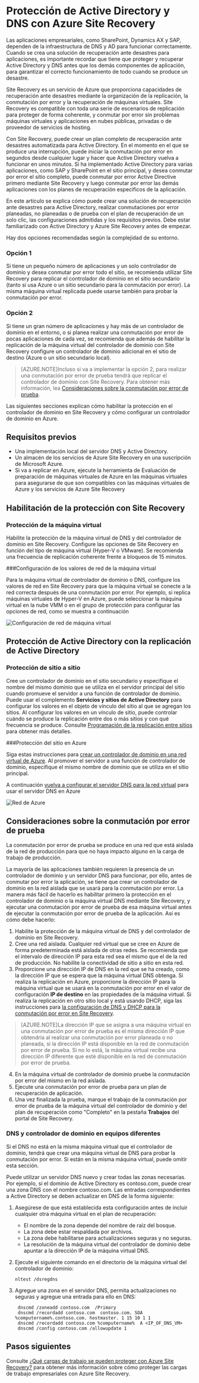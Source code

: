 <properties
	pageTitle="Protección de Active Directory y DNS con Azure Site Recovery | Microsoft Azure" 
	description="Este artículo describe cómo implementar una solución de recuperación ante desastres para Active Directory con Azure Site Recovery." 
	services="site-recovery" 
	documentationCenter="" 
	authors="prateek9us" 
	manager="abhiag" 
	editor=""/>

<tags 
	ms.service="site-recovery" 
	ms.devlang="na"
	ms.topic="article"
	ms.tgt_pltfrm="na"
	ms.workload="storage-backup-recovery" 
	ms.date="12/14/2015" 
	ms.author="pratshar"/>

# Protección de Active Directory y DNS con Azure Site Recovery

Las aplicaciones empresariales, como SharePoint, Dynamics AX y SAP, dependen de la infraestructura de DNS y AD para funcionar correctamente. Cuando se crea una solución de recuperación ante desastres para aplicaciones, es importante recordar que tiene que proteger y recuperar Active Directory y DNS antes que los demás componentes de aplicación, para garantizar el correcto funcionamiento de todo cuando se produce un desastre.

Site Recovery es un servicio de Azure que proporciona capacidades de recuperación ante desastres mediante la organización de la replicación, la conmutación por error y la recuperación de máquinas virtuales. Site Recovery es compatible con toda una serie de escenarios de replicación para proteger de forma coherente, y conmutar por error sin problemas máquinas virtuales y aplicaciones en nubes públicas, privadas o de proveedor de servicios de hosting.

Con Site Recovery, puede crear un plan completo de recuperación ante desastres automatizada para Active Directory. En el momento en el que se produce una interrupción, puede iniciar la conmutación por error en segundos desde cualquier lugar y hacer que Active Directory vuelva a funcionar en unos minutos. Si ha implementado Active Directory para varias aplicaciones, como SAP y SharePoint en el sitio principal, y desea conmutar por error el sitio completo, puede conmutar por error Active Directive primero mediante Site Recovery y luego conmutar por error las demás aplicaciones con los planes de recuperación específicos de la aplicación.

En este artículo se explica cómo puede crear una solución de recuperación ante desastres para Active Directory, realizar conmutaciones por error planeadas, no planeadas o de prueba con el plan de recuperación de un solo clic, las configuraciones admitidas y los requisitos previos. Debe estar familiarizado con Active Directory y Azure Site Recovery antes de empezar.

Hay dos opciones recomendadas según la complejidad de su entorno.

### Opción 1

Si tiene un pequeño número de aplicaciones y un solo controlador de dominio y desea conmutar por error todo el sitio, se recomienda utilizar Site Recovery para replicar el controlador de dominio en el sitio secundario (tanto si usa Azure o un sitio secundario para la conmutación por error). La misma máquina virtual replicada puede usarse también para probar la conmutación por error.

### Opción 2

Si tiene un gran número de aplicaciones y hay más de un controlador de dominio en el entorno, o si planea realizar una conmutación por error de pocas aplicaciones de cada vez, se recomienda que además de habilitar la replicación de la máquina virtual del controlador de dominio con Site Recovery configure un controlador de dominio adicional en el sitio de destino (Azure o un sitio secundario local).

>[AZURE.NOTE]Incluso si va a implementar la opción 2, para realizar una conmutación por error de prueba tendrá que replicar el controlador de dominio con Site Recovery. Para obtener más información, lea [Consideraciones sobre la conmutación por error de prueba](#considerations-for-test-failover).


Las siguientes secciones explican cómo habilitar la protección en el controlador de dominio en Site Recovery y cómo configurar un controlador de dominio en Azure.


## Requisitos previos

- Una implementación local del servidor DNS y Active Directory.
- Un almacén de los servicios de Azure Site Recovery en una suscripción de Microsoft Azure. 
- Si va a replicar en Azure, ejecute la herramienta de Evaluación de preparación de máquinas virtuales de Azure en las máquinas virtuales para asegurarse de que son compatibles con las máquinas virtuales de Azure y los servicios de Azure Site Recovery


## Habilitación de la protección con Site Recovery


### Protección de la máquina virtual

Habilite la protección de la máquina virtual de DNS y del controlador de dominio en Site Recovery. Configure las opciones de Site Recovery en función del tipo de máquina virtual (Hyper-V o VMware). Se recomienda una frecuencia de replicación coherente frente a bloqueos de 15 minutos.

###Configuración de los valores de red de la máquina virtual

Para la máquina virtual de controlador de dominio o DNS, configure los valores de red en Site Recovery para que la máquina virtual se conecte a la red correcta después de una conmutación por error. Por ejemplo, si replica máquinas virtuales de Hyper-V en Azure, puede seleccionar la máquina virtual en la nube VMM o en el grupo de protección para configurar las opciones de red, como se muestra a continuación

![Configuración de red de máquina virtual](./media/site-recovery-active-directory/VM-Network-Settings.png)

## Protección de Active Directory con la replicación de Active Directory 

### Protección de sitio a sitio

Cree un controlador de dominio en el sitio secundario y especifique el nombre del mismo dominio que se utiliza en el servidor principal del sitio cuando promueve el servidor a una función de controlador de dominio. Puede usar el complemento **Servicios y sitios de Active Directory** para configurar los valores en el objeto de vínculo del sitio al que se agregan los sitios. Al configurar los valores en un vínculo de sitio, puede controlar cuándo se produce la replicación entre dos o más sitios y con qué frecuencia se produce. Consulte [Programación de la replicación entre sitios](https://technet.microsoft.com/library/cc731862.aspx) para obtener más detalles.

###Protección del sitio en Azure

Siga estas instrucciones para [crear un controlador de dominio en una red virtual de Azure](../virtual-network/virtual-networks-install-replica-active-directory-domain-controller.md). Al promover el servidor a una función de controlador de dominio, especifique el mismo nombre de dominio que se utiliza en el sitio principal.

A continuación [vuelva a configurar el servidor DNS para la red virtual](../virtual-network/virtual-networks-install-replica-active-directory-domain-controller.md#reconfigure-dns-server-for-the-virtual-network) para usar el servidor DNS en Azure
  
![Red de Azure](./media/site-recovery-active-directory/azure-network.png)

## Consideraciones sobre la conmutación por error de prueba

La conmutación por error de prueba se produce en una red que está aislada de la red de producción para que no haya impacto alguno en la carga de trabajo de producción.

La mayoría de las aplicaciones también requieren la presencia de un controlador de dominio y un servidor DNS para funcionar, por ello, antes de conmutar por error la aplicación, se tiene que crear un controlador de dominio en la red aislada que se usará para la conmutación por error. La manera más fácil de hacerlo es habilitar primero la protección en el controlador de dominio o la máquina virtual DNS mediante Site Recovery, y ejecutar una conmutación por error de prueba de esa máquina virtual antes de ejecutar la conmutación por error de prueba de la aplicación. Así es cómo debe hacerlo:

1. Habilite la protección de la máquina virtual de DNS y del controlador de dominio en Site Recovery.
2. Cree una red aislada. Cualquier red virtual que se cree en Azure de forma predeterminada está aislada de otras redes. Se recomienda que el intervalo de dirección IP para esta red sea el mismo que el de la red de producción. No habilite la conectividad de sitio a sitio en esta red.
3. Proporcione una dirección IP de DNS en la red que se ha creado, como la dirección IP que se espera que la máquina virtual DNS obtenga. Si realiza la replicación en Azure, proporcione la dirección IP para la máquina virtual que se usará en la conmutación por error en el valor de configuración **IP de destino** en las propiedades de la máquina virtual. Si realiza la replicación en otro sitio local y está usando DHCP, siga las instrucciones para [la configuración de DNS y DHCP para la conmutación por error en Site Recovery](site-recovery-failover.md#prepare-dhcp). 

>[AZURE.NOTE]La dirección IP que se asigna a una máquina virtual en una conmutación por error de prueba es el misma dirección IP que obtendría al realizar una conmutación por error planeada o no planeada, si la dirección IP está disponible en la red de conmutación por error de prueba. Si no lo está, la máquina virtual recibe una dirección IP diferente que esté disponible en la red de conmutación por error de prueba.

4. En la máquina virtual de controlador de dominio pruebe la conmutación por error del mismo en la red aislada. 
5. Ejecute una conmutación por error de prueba para un plan de recuperación de aplicación.
6. Una vez finalizada la prueba, marque el trabajo de la conmutación por error de prueba de la máquina virtual del controlador de dominio y del plan de recuperación como "Completo" en la pestaña **Trabajos** del portal de Site Recovery. 

### DNS y controlador de dominio en equipos diferentes
 
Si el DNS no está en la misma máquina virtual que el controlador de dominio, tendrá que crear una máquina virtual de DNS para probar la conmutación por error. Si están en la misma máquina virtual, puede omitir esta sección.

Puede utilizar un servidor DNS nuevo y crear todas las zonas necesarias. Por ejemplo, si el dominio de Active Directory es contoso.com, puede crear una zona DNS con el nombre contoso.com. Las entradas correspondientes a Active Directory se deben actualizar en DNS de la forma siguiente:

1. Asegúrese de que está establecida esta configuración antes de incluir cualquier otra máquina virtual en el plan de recuperación:

	- El nombre de la zona depende del nombre de raíz del bosque.
	- La zona debe estar respaldada por archivos.
	- La zona debe habilitarse para actualizaciones seguras y no seguras.
	- La resolución de la máquina virtual del controlador de dominio debe apuntar a la dirección IP de la máquina virtual DNS.

2. Ejecute el siguiente comando en el directorio de la máquina virtual del controlador de dominio:

	`nltest /dsregdns`

3. Agregue una zona en el servidor DNS, permita actualizaciones no seguras y agregue una entrada para ello en DNS:

	    dnscmd /zoneadd contoso.com  /Primary 
	    dnscmd /recordadd contoso.com  contoso.com. SOA %computername%.contoso.com. hostmaster. 1 15 10 1 1 
	    dnscmd /recordadd contoso.com %computername%  A <IP_OF_DNS_VM> 
	    dnscmd /config contoso.com /allowupdate 1


## Pasos siguientes

Consulte [¿Qué cargas de trabajo se pueden proteger con Azure Site Recovery?](../site-recovery/site-recovery-workload.md) para obtener más información sobre cómo proteger las cargas de trabajo empresariales con Azure Site Recovery.

<!---HONumber=AcomDC_1217_2015-->